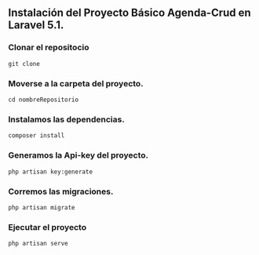 
## Instalación del Proyecto Básico Agenda-Crud en Laravel 5.1.

### Clonar el repositocio

`git clone `

### Moverse a la carpeta del proyecto.

`cd nombreRepositorio`

### Instalamos las dependencias.

`composer install`

### Generamos la Api-key del proyecto.

`php artisan key:generate`

### Corremos las migraciones.

`php artisan migrate`

### Ejecutar el proyecto 

`php artisan serve`
